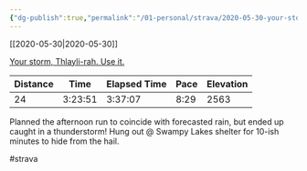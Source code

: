 ```yaml
---
{"dg-publish":true,"permalink":"/01-personal/strava/2020-05-30-your-storm-thlayli-rah-use-it/"}
---
```



[[2020-05-30\|2020-05-30]]

[Your storm, Thlayli-rah. Use it.](https://www.strava.com/activities/3538672302)

| Distance | Time    | Elapsed Time | Pace | Elevation |
| -------- | ------- | ------------ | ---- | --------- |
| 24       | 3:23:51 | 3:37:07      | 8:29 | 2563      |


Planned the afternoon run to coincide with forecasted rain, but ended up caught in a thunderstorm! Hung out @ Swampy Lakes shelter for 10-ish minutes to hide from the hail.

#strava
